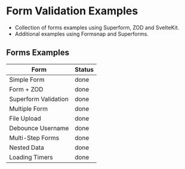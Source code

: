 # Form Validation Examples

- Collection of forms examples using Superform, ZOD and SvelteKit.
- Additional examples using Formsnap and Superforms.

## Forms Examples

| Form                 | Status |
| -------------------- | ------ |
| Simple Form          | done   |
| Form + ZOD           | done   |
| Superform Validation | done   |
| Multiple Form        | done   |
| File Upload          | done   |
| Debounce Username    | done   |
| Multi-Step Forms     | done   |
| Nested Data          | done   |
| Loading Timers       | done   |
